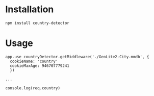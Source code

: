 # Installation

```
npm install country-detector
```

# Usage

```
app.use countryDetector.getMiddleware('./GeoLite2-City.mmdb', {
  cookieName: 'country'
  cookieMaxAge: 946707779241
  })

...

console.log(req.country)
```
